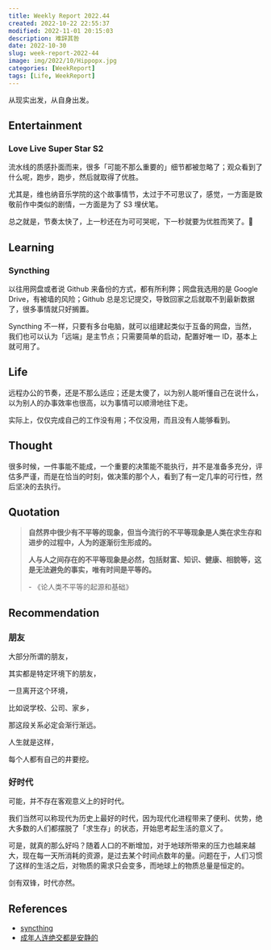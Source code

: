 ```yaml
---
title: Weekly Report 2022.44
created: 2022-10-22 22:55:37
modified: 2022-11-01 20:15:03
description: 难辞其咎
date: 2022-10-30
slug: week-report-2022-44
image: img/2022/10/Hippopx.jpg
categories: [WeekReport]
tags: [Life, WeekReport]
---
```


从现实出发，从自身出发。

## Entertainment

### Love Live Super Star S2

流水线的质感扑面而来，很多「可能不那么重要的」细节都被忽略了；观众看到了什么呢，跑步，跑步，然后就取得了优胜。

尤其是，维也纳音乐学院的这个故事情节，太过于不可思议了，感觉，一方面是致敬前作中类似的剧情，一方面是为了 S3 埋伏笔。

总之就是，节奏太快了，上一秒还在为可可哭呢，下一秒就要为优胜而笑了。🙏

## Learning

### Syncthing

以往用网盘或者说 Github 来备份的方式，都有所利弊；网盘我选用的是 Google Drive，有被墙的风险；Github 总是忘记提交，导致回家之后就取不到最新数据了，很多事情就只好搁置。

Syncthing 不一样，只要有多台电脑，就可以组建起类似于互备的网盘，当然，我们也可以认为「远端」是主节点；只需要简单的启动，配置好唯一 ID，基本上就可用了。

## Life

远程办公的节奏，还是不那么适应；还是太傻了，以为别人能听懂自己在说什么，以为别人的办事效率也很高，以为事情可以顺滑地往下走。

实际上，仅仅完成自己的工作没有用；不仅没用，而且没有人能够看到。

## Thought

很多时候，一件事能不能成，一个重要的决策能不能执行，并不是准备多充分，评估多严谨，而是在恰当的时刻，做决策的那个人，看到了有一定几率的可行性，然后坚决的去执行。

## Quotation

> **自然界中很少有不平等的现象，但当今流行的不平等现象是人类在求生存和进步的过程中，人为的逐渐衍生形成的。**
>
> **人与人之间存在的不平等现象是必然，包括财富、知识、健康、相貌等，这是无法避免的事实，唯有时间是平等的。**
>
> \- 《论人类不平等的起源和基础》

## Recommendation

### 朋友

大部分所谓的朋友，

其实都是特定环境下的朋友，

一旦离开这个环境，

比如说学校、公司、家乡，

那这段关系必定会渐行渐远。

人生就是这样，

每个人都有自己的井要挖。

### 好时代

可能，并不存在客观意义上的好时代。

我们当然可以称现代为历史上最好的时代，因为现代化进程带来了便利、优势，绝大多数的人们都摆脱了「求生存」的状态，开始思考起生活的意义了。

可是，就真的那么好吗？随着人口的不断增加，对于地球所带来的压力也越来越大，现在每一天所消耗的资源，是过去某个时间点数年的量。问题在于，人们习惯了这样的生活之后，对物质的需求只会变多，而地球上的物质总量是恒定的。

剑有双锋，时代亦然。

## References

- [syncthing](https://syncthing.net/)
- [成年人连绝交都是安静的](https://mp.weixin.qq.com/s/rn1jVnYQH1puwvJYLGaLBA)
